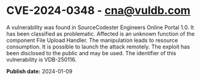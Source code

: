 # CVE-2024-0348 - cna@vuldb.com

A vulnerability was found in SourceCodester Engineers Online Portal 1.0. It has been classified as problematic. Affected is an unknown function of the component File Upload Handler. The manipulation leads to resource consumption. It is possible to launch the attack remotely. The exploit has been disclosed to the public and may be used. The identifier of this vulnerability is VDB-250116.

**Publish date:** 2024-01-09
